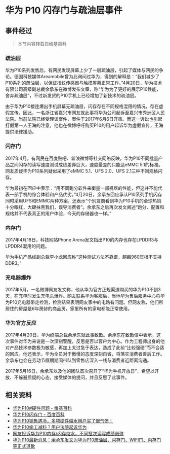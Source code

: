 # 华为 P10 闪存门与疏油层事件
## 事件经过
> 本节内容转载自维基百科
### 疏油层
华为P10系列发售后，有网民发现屏幕上少了一层疏油层，引起了媒体与网民的争论。德国科技媒体Areamobile曾为此询问过华为，得到的解释是：“我们减少了P10系列的疏油层，以保证指纹传感器与触摸屏幕正常工作。”4月20日，华为技术有限公司高级副总裁余承东在微博发布文章，称“华为为了更好的展示P10性能，舍弃疏油层”，不过新发货的P10手机上已经增加了新技术的疏油层。

由于华为P10接连爆出手机屏幕无疏油层，闪存存在不同规格混用的情况，存在虚假宣传，因此，一名浙江省嘉兴市网友就此事将华为公司起诉至嘉兴市秀洲区人民法院。当前法院已经受理该案件，案件于2017年6月6日开审。而这一诉讼也引起打假第一人王海的注意，他也在微博呼吁购买P10的用户起诉华为虚假宣传，王海提供法律援助。

### 闪存门
2017年4月，有网民在百度贴吧、新浪微博等社交网络反映，华为P10不同批量产品之间闪存的读写速度测试成绩差异巨大，速度最差的只能达eMMC 5.1的标准。网友质疑华为P10系列疑似采用了eMMC 5.1、UFS 2.0、UFS 2.1三种不同规格闪存。

华为最初在回应中表示：“用不同跑分软件来衡量一部机器的性能，但这并不能代表一部手机的综合体验和产品优劣。”4月20日，余承东回应承认P10系列手机闪存同时采用UFS和EMMC两种方案，还表示“个别友商看到华为P10手机的全球热销十分眼红，大肆抹黑我们，误导消费者”。余承东之后再次发文阐述“跑分、配置和规格并不代表真正的用户体验，今天的存储器也一样。”

### 内存门
2017年4月18日，科技网站Phone Arena发文指出P10的内存也存在LPDDR3与LPDDR4混用的问题。

华为手机产品线副总裁李小龙回应称“这种测试方法不靠谱，麒麟960压根不支持DDR3。”

### 充电器爆炸
2017年5月，一名微博网友发文称，他从华为官方正规渠道购买的华为P10不到3天，在充电时发生充电头爆炸。网友联系华为客服后，当地华为售后服务中心将华为P10充电器带走检测，检测结果表明网友家中的电路有问题。但网友称，他们所居住的房屋是6年房龄的商品房，家里所有的家电都能正常使用。

### 华为官方反应
2017年4月20日，华为终端总裁余承东就此事致歉。余承东在致歉信中表示，这次事件对华为来说是一次深刻警醒，反思是否以客户为中心。作为工程师出身的他对产品技术参数极为敏感，再加上太过急于表达，造成了此前“比较强硬”而不合适的回应。他还表示，华为全员对于傲慢的态度深刻自省，将落实消费者善后工作。余承东也会在劳动节假期期间带队到零售店深入一线与消费者近距离沟通。

2017年5月16日，余承东以及他的团队首次召开了“华为手机开放日”，希望以开放、不躲避质疑的心态，接受媒体的提问，并且反思了此事件。

## 相关资料
- [华为P10#硬件问题 - 维基百科](https://zh.wikipedia.org/wiki/%E5%8D%8E%E4%B8%BAP10#%E7%A1%AC%E4%BB%B6%E9%97%AE%E9%A2%98)
- [华为P10闪存门 - 百度百科](https://baike.baidu.com/item/%E5%8D%8E%E4%B8%BAP10%E9%97%AA%E5%AD%98%E9%97%A8/20723765)
- [华为P10销售遇冷，多项硬件缩水用户买了很气愤！](http://www.sohu.com/a/134323028_664847)
- [华为P10偷工减料？用户法院起诉华为](http://www.sohu.com/a/138654038_162764)
- [网友投诉华为P10内存/闪存缩水，不同批次读写成绩悬殊](https://www.ithome.com/html/android/304739.htm)
- [华为P10最新消息：余承东发文为华为P10疏油层、闪存门、WIFI门、内存门等正式道歉](http://www.elecfans.com/3g/news/20170427511870.html)
